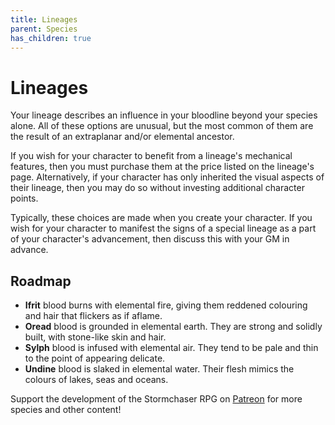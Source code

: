 ```yaml
---
title: Lineages
parent: Species
has_children: true
---
```


# Lineages
Your lineage describes an influence in your bloodline beyond your species alone. All of these options are unusual, but the most common of them are the result of an extraplanar and/or elemental ancestor.

If you wish for your character to benefit from a lineage's mechanical features, then you must purchase them at the price listed on the lineage's page. Alternatively, if your character has only inherited the visual aspects of their lineage, then you may do so without investing additional character points.

Typically, these choices are made when you create your character. If you wish for your character to manifest the signs of a special lineage as a part of your character's advancement, then discuss this with your GM in advance.

## Roadmap
* **Ifrit** blood burns with elemental fire, giving them reddened colouring and hair that flickers as if aflame.
* **Oread** blood is grounded in elemental earth. They are strong and solidly built, with stone-like skin and hair.
* **Sylph** blood is infused with elemental air. They tend to be pale and thin to the point of appearing delicate.
* **Undine** blood is slaked in elemental water. Their flesh mimics the colours of lakes, seas and oceans.

Support the development of the Stormchaser RPG on [Patreon](https://www.patreon.com/stormchaserroleplaying) for more species and other content!
